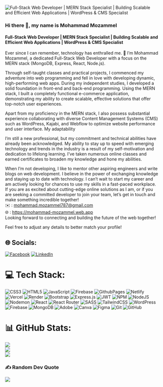 ![Full-Stack Web Developer | MERN Stack Specialist | Building Scalable and Efficient Web Applications | WordPress & CMS Specialist]([https://ibb.co/7SLDzMt](https://ibb.co/7SLDzMt))
### Hi there 👋, my name is Mohammad Mozammel
#### Full-Stack Web Developer | MERN Stack Specialist | Building Scalable and Efficient Web Applications | WordPress & CMS Specialist

Ever since I can remember, technology has enthralled me. 👋 I’m Mohammad Mozammel, a dedicated Full-Stack Web Developer with a focus on the MERN stack (MongoDB, Express, React, Node.js).

Through self-taught classes and practical projects, I commenced my adventure into web programming and fell in love with developing dynamic, high-performing web apps. During my independent studies, I developed a solid foundation in front-end and back-end programming. Using the MERN stack, I built a completely functional e-commerce application, demonstrating my ability to create scalable, effective solutions that offer top-notch user experiences.

Apart from my proficiency in the MERN stack, I also possess substantial experience collaborating with diverse Content Management Systems (CMS) such as WordPress, Kajabi, and Webflow to optimize website performance and user interface. My adaptability 

I’m still a new professional, but my commitment and technical abilities have already been acknowledged. My ability to stay up to speed with emerging technology and trends in the industry is a result of my self-motivation and dedication to lifelong learning. I’ve taken numerous online classes and earned certificates to broaden my knowledge and hone my abilities.

When I’m not developing, I like to mentor other aspiring engineers and write blogs on web development. I believe in the power of exchanging knowledge and staying up to date with technology. I can’t wait to start my career and am actively looking for chances to use my skills in a fast-paced workplace. If you are as excited about cutting-edge online solutions as I am, or if you are seeking a committed developer to join your team, let’s get in touch and make something incredible together!<br/>
✉️ : mohammad.mozammel787@gmail.com <br/>
🌐 : https://mohammad-mozammel.web.app
<br/>
Looking forward to connecting and building the future of the web together!

Feel free to adjust any details to better match your profile!


## 🌐 Socials:
[![Facebook](https://img.shields.io/badge/Facebook-%231877F2.svg?logo=Facebook&logoColor=white)](https://facebook.com/mozammel787) [![LinkedIn](https://img.shields.io/badge/LinkedIn-%230077B5.svg?logo=linkedin&logoColor=white)](https://linkedin.com/in/mozammel787) 

# 💻 Tech Stack:
![CSS3](https://img.shields.io/badge/css3-%231572B6.svg?style=for-the-badge&logo=css3&logoColor=white) ![HTML5](https://img.shields.io/badge/html5-%23E34F26.svg?style=for-the-badge&logo=html5&logoColor=white) ![JavaScript](https://img.shields.io/badge/javascript-%23323330.svg?style=for-the-badge&logo=javascript&logoColor=%23F7DF1E) ![Firebase](https://img.shields.io/badge/firebase-%23039BE5.svg?style=for-the-badge&logo=firebase) ![GithubPages](https://img.shields.io/badge/github%20pages-121013?style=for-the-badge&logo=github&logoColor=white) ![Netlify](https://img.shields.io/badge/netlify-%23000000.svg?style=for-the-badge&logo=netlify&logoColor=#00C7B7) ![Vercel](https://img.shields.io/badge/vercel-%23000000.svg?style=for-the-badge&logo=vercel&logoColor=white) ![Render](https://img.shields.io/badge/Render-%46E3B7.svg?style=for-the-badge&logo=render&logoColor=white) ![Bootstrap](https://img.shields.io/badge/bootstrap-%238511FA.svg?style=for-the-badge&logo=bootstrap&logoColor=white) ![Express.js](https://img.shields.io/badge/express.js-%23404d59.svg?style=for-the-badge&logo=express&logoColor=%2361DAFB) ![JWT](https://img.shields.io/badge/JWT-black?style=for-the-badge&logo=JSON%20web%20tokens) ![NPM](https://img.shields.io/badge/NPM-%23CB3837.svg?style=for-the-badge&logo=npm&logoColor=white) ![NodeJS](https://img.shields.io/badge/node.js-6DA55F?style=for-the-badge&logo=node.js&logoColor=white) ![Nodemon](https://img.shields.io/badge/NODEMON-%23323330.svg?style=for-the-badge&logo=nodemon&logoColor=%BBDEAD) ![React](https://img.shields.io/badge/react-%2320232a.svg?style=for-the-badge&logo=react&logoColor=%2361DAFB) ![React Router](https://img.shields.io/badge/React_Router-CA4245?style=for-the-badge&logo=react-router&logoColor=white) ![SASS](https://img.shields.io/badge/SASS-hotpink.svg?style=for-the-badge&logo=SASS&logoColor=white) ![TailwindCSS](https://img.shields.io/badge/tailwindcss-%2338B2AC.svg?style=for-the-badge&logo=tailwind-css&logoColor=white) ![WordPress](https://img.shields.io/badge/WordPress-%23117AC9.svg?style=for-the-badge&logo=WordPress&logoColor=white) ![Firebase](https://img.shields.io/badge/firebase-a08021?style=for-the-badge&logo=firebase&logoColor=ffcd34) ![MongoDB](https://img.shields.io/badge/MongoDB-%234ea94b.svg?style=for-the-badge&logo=mongodb&logoColor=white) ![Adobe](https://img.shields.io/badge/adobe-%23FF0000.svg?style=for-the-badge&logo=adobe&logoColor=white) ![Canva](https://img.shields.io/badge/Canva-%2300C4CC.svg?style=for-the-badge&logo=Canva&logoColor=white) ![Figma](https://img.shields.io/badge/figma-%23F24E1E.svg?style=for-the-badge&logo=figma&logoColor=white) ![Git](https://img.shields.io/badge/git-%23F05033.svg?style=for-the-badge&logo=git&logoColor=white) ![GitHub](https://img.shields.io/badge/github-%23121011.svg?style=for-the-badge&logo=github&logoColor=white)
# 📊 GitHub Stats:
![](https://github-readme-stats.vercel.app/api?username=mozammel787&theme=dark&hide_border=false&include_all_commits=true&count_private=false)<br/>
![](https://github-readme-streak-stats.herokuapp.com/?user=mozammel787&theme=dark&hide_border=false)<br/>
![](https://github-readme-stats.vercel.app/api/top-langs/?username=mozammel787&theme=dark&hide_border=false&include_all_commits=true&count_private=false&layout=compact)

### ✍️ Random Dev Quote
![](https://quotes-github-readme.vercel.app/api?type=horizontal&theme=radical)

<!-- Proudly created with GPRM ( https://gprm.itsvg.in ) -->
